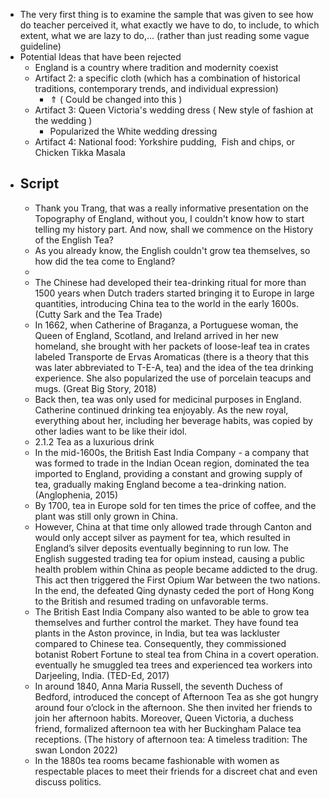 - The very first thing is to examine the sample that was given to see how do teacher perceived it, what exactly we have to do, to include, to which extent, what we are lazy to do,... (rather than just reading some vague guideline)
- Potential Ideas that have been rejected
	- England is a country where tradition and modernity coexist
	- Artifact 2: a specific cloth (which has a combination of historical traditions, contemporary trends, and individual expression)
		- ⇑ ( Could be changed into this )
	- Artifact 3: Queen Victoria's wedding dress ( New style of fashion at the wedding )
		- Popularized the White wedding dressing
	- Artifact 4: National food: Yorkshire pudding,  Fish and chips, or Chicken Tikka Masala
- ## Script
	- Thank you Trang, that was a really informative presentation on the Topography of England, without you, I couldn't know how to start telling my history part. And now, shall we commence on the History of the English Tea?
	- As you already know, the English couldn't grow tea themselves, so how did the tea come to England?
	-
	- The Chinese had developed their tea-drinking ritual for more than 1500 years when Dutch traders started bringing it to Europe in large quantities, introducing China tea to the world in the early 1600s. (Cutty Sark and the Tea Trade)
	- In 1662, when Catherine of Braganza, a Portuguese woman, the Queen of England, Scotland, and Ireland arrived in her new homeland, she brought with her packets of loose-leaf tea in crates labeled Transporte de Ervas Aromaticas (there is a theory that this was later abbreviated to T-E-A, tea) and the idea of the tea drinking experience. She also popularized the use of porcelain teacups and mugs. (Great Big Story, 2018)
	- Back then, tea was only used for medicinal purposes in England. Catherine continued drinking tea enjoyably. As the new royal, everything about her, including her beverage habits, was copied by other ladies want to be like their idol.
	- 2.1.2 Tea as a luxurious drink
	- In the mid-1600s, the British East India Company - a company that was formed to trade in the Indian Ocean region, dominated the tea imported to England, providing a constant and growing supply of tea, gradually making England become a tea-drinking nation. (Anglophenia, 2015)
	- By 1700, tea in Europe sold for ten times the price of coffee, and the plant was still only grown in China.
	- However, China at that time only allowed trade through Canton and would only accept silver as payment for tea, which resulted in England’s silver deposits eventually beginning to run low. The English suggested trading tea for opium instead, causing a public health problem within China as people became addicted to the drug. This act then triggered the First Opium War between the two nations. In the end, the defeated Qing dynasty ceded the port of Hong Kong to the British and resumed trading on unfavorable terms.
	- The British East India Company also wanted to be able to grow tea themselves and further control the market. They have found tea plants in the Aston province, in India, but tea was lackluster compared to Chinese tea. Consequently, they commissioned botanist Robert Fortune to steal tea from China in a covert operation. eventually he smuggled tea trees and experienced tea workers into Darjeeling, India. (TED-Ed, 2017)
	- In around 1840, Anna Maria Russell, the seventh Duchess of Bedford, introduced the concept of Afternoon Tea as she got hungry around four o’clock in the afternoon. She then invited her friends to join her afternoon habits. Moreover, Queen Victoria, a duchess friend, formalized afternoon tea with her Buckingham Palace tea receptions. (The history of afternoon tea: A timeless tradition: The swan London 2022)
	- In the 1880s tea rooms became fashionable with women as respectable places to meet their friends for a discreet chat and even discuss politics.